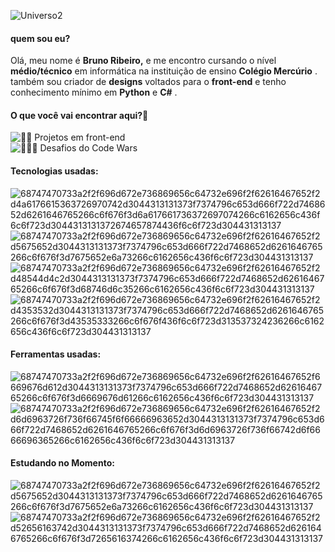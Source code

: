 ![ Universo2 ](https://user-images.githubusercontent.com/129115528/228376154-8d2d4a32-8cf1-40c1-8c53-54ca942975cb.png)
####  quem sou eu?

Olá, meu nome é **Bruno Ribeiro,** e me encontro cursando o nível **médio/técnico** em informática na instituição de ensino **Colégio Mercúrio** . também sou criador de **designs** voltados para o **front-end** e tenho conhecimento mínimo em **Python** e **C#** .

####  O que você vai encontrar aqui?🔎

![ 👨‍💻 Projetos em front-end ](https://github.com/R1be1ro)   
![ 🧙🏻‍♂️ Desafios do Code Wars ](https://github.com/R1be1ro)   

####  Tecnologias usadas:
![ 68747470733a2f2f696d672e736869656c64732e696f2f62616467652f2d4a6176615363726970742d3044313131373f7374796c653d666f722d7468652d6261646765266c6f676f3d6a617661736372697074266c6162656c436f6c6f723d3044313131372674657874436f6c6f723d304431313137 ](https://user-images.githubusercontent.com/129115528/228385019-ab0b32ea-25c9-4717-b1d8-47a05d2bb0bb.svg)
![ 68747470733a2f2f696d672e736869656c64732e696f2f62616467652f2d5675652d3044313131373f7374796c653d666f722d7468652d6261646765266c6f676f3d7675652e6a73266c6162656c436f6c6f723d304431313137 ](https://user-images.githubusercontent.com/129115528/228385102-9a310b97-7320-49dd-b4ca-8989ef0e5ec2.svg)
![ 68747470733a2f2f696d672e736869656c64732e696f2f62616467652f2d48544d4c2d3044313131373f7374796c653d666f722d7468652d6261646765266c6f676f3d68746d6c35266c6162656c436f6c6f723d304431313137 ](https://user-images.githubusercontent.com/129115528/228385116-5cedc57a-49d3-46bf-a83b-9e13297ae64d.svg)
![ 68747470733a2f2f696d672e736869656c64732e696f2f62616467652f2d4353532d3044313131373f7374796c653d666f722d7468652d6261646765266c6f676f3d43535333266c6f676f436f6c6f723d313537324236266c6162656c436f6c6f723d304431313137 ](https://user-images.githubusercontent.com/129115528/228385207-6343d630-63fc-49a2-b1ad-a9849a0d3238.svg)

####  Ferramentas usadas:   
![ 68747470733a2f2f696d672e736869656c64732e696f2f62616467652f6669676d612d3044313131373f7374796c653d666f722d7468652d6261646765266c6f676f3d6669676d61266c6162656c436f6c6f723d304431313137 ](https://user-images.githubusercontent.com/129115528/228385746-cb8d6402-f29e-4c5e-92df-89a916ef37b0.svg)
![ 68747470733a2f2f696d672e736869656c64732e696f2f62616467652f2d6d6963726f736f66745f6f66666963652d3044313131373f7374796c653d666f722d7468652d6261646765266c6f676f3d6d6963726f736f66742d6f6666696365266c6162656c436f6c6f723d304431313137 ](https://user-images.githubusercontent.com/129115528/228385773-f327a1e0-102a-442f-82eb-e75fd4664738.svg)

####  Estudando no Momento:
![ 68747470733a2f2f696d672e736869656c64732e696f2f62616467652f2d5675652d3044313131373f7374796c653d666f722d7468652d6261646765266c6f676f3d7675652e6a73266c6162656c436f6c6f723d304431313137 ](https://user-images.githubusercontent.com/129115528/228385871-8559f86d-7507-4091-9e58-423208d49da4.svg)
![ 68747470733a2f2f696d672e736869656c64732e696f2f62616467652f2d52656163742d3044313131373f7374796c653d666f722d7468652d6261646765266c6f676f3d7265616374266c6162656c436f6c6f723d304431313137 ](https://user-images.githubusercontent.com/129115528/228385909-1af00094-ff68-416e-8d7d-702de7b60b54.svg)

